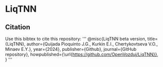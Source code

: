 # LiqTNN
## Citation
Use this bibtex to cite this repository:
'''
@misc{LiqTNN beta version,
  title={LiqTNN},
  author={Quijada Pioquinto J.G., Kurkin E.I., Chertykovtseva V.O., Minaev E.Y.},
  year={2024},
  publisher={Github},
  journal={GitHub repository},
  howpublished={\url{https://github.com/OpenVozduj/LiqTNN}},
}
'''
